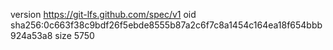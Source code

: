 version https://git-lfs.github.com/spec/v1
oid sha256:0c663f38c9bdf26f5ebde8555b87a2c6f7c8a1454c164ea18f654bbb924a53a8
size 5750
